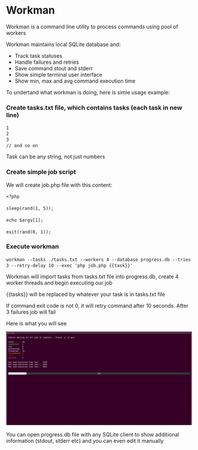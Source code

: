 # Workman

Workman is a command line utility to process commands using pool of workers

Workman maintains local SQLite database and:

* Track task statuses
* Handle failures and retries
* Save command stout and stderr
* Show simple terminal user interface
* Show min, max and avg command execution time

To undertand what workman is doing, here is simle usage example:

### Create tasks.txt file, which contains tasks (each task in new line)

```
1
2
3
// and so on
```

Task can be any string, not just numbers

### Create simple job script

We will create job.php file with this content:

```
<?php

sleep(rand(1, 5));

echo $argv[1];

exit(rand(0, 1));
```

### Execute workman

```
workman --tasks ./tasks.txt --workers 4 --database progress.db --tries 3 --retry-delay 10 --exec 'php job.php {{task}}'
```

Workman will import tasks from tasks.txt file into progress.db, create 4 worker threads and begin executing our job

{{tasks}} will be replaced by whatever your task is in tasks.txt file

If command exit code is not 0, it will retry command after 10 seconds. After 3 failures job will fail

Here is what you will see

![Workman TUI](docs/1.png)


You can open progress.db file with any SQLite client to show additional information (stdout, stderr etc) and you can even edit it manually